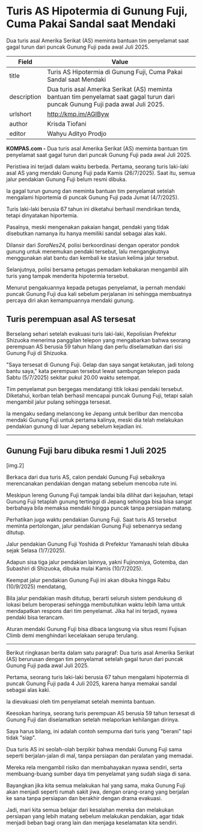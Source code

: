 # Turis AS Hipotermia di Gunung Fuji, Cuma Pakai Sandal saat Mendaki

Dua turis asal Amerika Serikat (AS) meminta bantuan tim penyelamat saat gagal turun dari puncak Gunung Fuji pada awal Juli 2025.

| Field       | Value                                                       |
|-------------|-------------------------------------------------------------|
| title       | Turis AS Hipotermia di Gunung Fuji, Cuma Pakai Sandal saat Mendaki |
| description | Dua turis asal Amerika Serikat (AS) meminta bantuan tim penyelamat saat gagal turun dari puncak Gunung Fuji pada awal Juli 2025. |
| urlshort    | http://kmp.im/AGIByw |
| author      | Krisda Tiofani |
| editor      | Wahyu Adityo Prodjo |

**KOMPAS.com -** Dua turis asal Amerika Serikat (AS) meminta bantuan tim penyelamat saat gagal turun dari puncak Gunung Fuji pada awal Juli 2025.

Peristiwa ini terjadi dalam waktu berbeda. Pertama, seorang turis laki-laki asal AS yang mendaki Gunung Fuji pada Kamis (26/7/2025). Saat itu, semua jalur pendakian Gunung Fuji belum resmi dibuka.

Ia gagal turun gunung dan meminta bantuan tim penyelamat setelah mengalami hiportemia di puncak Gunung Fuji pada Jumat (4/7/2025).

Turis laki-laki berusia 67 tahun ini diketahui berhasil mendirikan tenda, tetapi dinyatakan hiportemia. 

Pasalnya, meski mengenakan pakaian hangat, pendaki yang tidak disebutkan namanya itu hanya memiliki sandal sebagai alas kaki.

Dilansir dari *SoraNes24,* polisi berkoordinasi dengan operator pondok gunung untuk menemukan pendaki tersebut, lalu mengangkutnya menggunakan alat bantu dan kembali ke stasiun kelima jalur tersebut.

Selanjutnya, polisi bersama petugas pemadam kebakaran mengambil alih turis yang tampak menderita hipotermia tersebut.

Menurut pengakuannya kepada petugas penyelamat, ia pernah mendaki puncak Gunung Fuji dua kali sebelum perjalanan ini sehingga membuatnya percaya diri akan kemampuannya mendaki gunung.

## Turis perempuan asal AS tersesat

Berselang sehari setelah evakuasi turis laki-laki, Kepolisian Prefektur Shizuoka menerima panggilan telepon yang mengabarkan bahwa seorang perempuan AS berusia 59 tahun hilang dan perlu diselamatkan dari sisi Gunung Fuji di Shizuoka.

\"Saya tersesat di Gunung Fuji. Gelap dan saya sangat ketakutan, jadi tolong bantu saya,\" kata perempuan tersebut lewat sambungan telepon pada Sabtu (5/7/2025) sekitar pukul 20.00 waktu setempat.

Tim penyelamat pun bergegas mendatangi titik lokasi pendaki tersebut. Diketahui, korban telah berhasil mencapai puncak Gunung Fuji, tetapi salah mengambil jalur pulang sehingga tersesat.

Ia mengaku sedang melancong ke Jepang untuk berlibur dan mencoba mendaki Gunung Fuji untuk pertama kalinya, meski dia telah melakukan pendakian gunung di luar Jepang sebelum kejadian ini.

------------------------------------------------------------------------

## Gunung Fuji baru dibuka resmi 1 Juli 2025

\[img.2\]

Berkaca dari dua turis AS, calon pendaki Gunung Fuji sebaiknya merencanakan pendakian dengan matang sebelum mencoba rute ini.

Meskipun lereng Gunung Fuji tampak landai bila dilihat dari kejauhan, tetapi Gunung Fuji tetaplah gunung tertinggi di Jepang sehingga bisa bisa sangat berbahaya bila memaksa mendaki hingga puncak tanpa persiapan matang. 

Perhatikan juga waktu pendakian Gunung Fuji. Saat turis AS tersebut meminta pertolongan, jalur pendakian Gunung Fuji sebenanrya sedang ditutup.

Jalur pendakian Gunung Fuji Yoshida di Prefektur Yamanashi telah dibuka sejak Selasa (1/7/2025).

Adapun sisa tiga jalur pendakian lainnya, yakni Fujinomiya, Gotemba, dan Subashiri di Shizuoka, dibuka mulai Kamis (10/7/2025).

Keempat jalur pendakian Gunung Fuji ini akan dibuka hingga Rabu (10/9/2025) mendatang, 

Bila jalur pendakian masih ditutup, berarti seluruh sistem pendukung di lokasi belum beroperasi sehingga membutuhkan waktu lebih lama untuk mendapatkan respons dari tim penyelamat. Jika hal ini terjadi, nyawa pendaki bisa terancam. 

Aturan mendaki Gunung Fuji bisa dibaca langsung via situs resmi Fujisan Climb demi menghindari kecelakaan serupa terulang.

---
Berikut ringkasan berita dalam satu paragraf: Dua turis asal Amerika Serikat (AS) berurusan dengan tim penyelamat setelah gagal turun dari puncak Gunung Fuji pada awal Juli 2025.

 Pertama, seorang turis laki-laki berusia 67 tahun mengalami hipotermia di puncak Gunung Fuji pada 4 Juli 2025, karena hanya memakai sandal sebagai alas kaki.

 Ia dievakuasi oleh tim penyelamat setelah meminta bantuan.

 Keesokan harinya, seorang turis perempuan AS berusia 59 tahun tersesat di Gunung Fuji dan diselamatkan setelah melaporkan kehilangan dirinya.



Saya harus bilang, ini adalah contoh sempurna dari turis yang "berani" tapi tidak "siap".

 Dua turis AS ini seolah-olah berpikir bahwa mendaki Gunung Fuji sama seperti berjalan-jalan di mal, tanpa persiapan dan peralatan yang memadai.

 Mereka rela mengambil risiko dan membahayakan nyawa sendiri, serta membuang-buang sumber daya tim penyelamat yang sudah siaga di sana.

 Bayangkan jika kita semua melakukan hal yang sama, maka Gunung Fuji akan menjadi seperti rumah sakit jiwa, dengan orang-orang yang berjalan ke sana tanpa persiapan dan berakhir dengan drama evakuasi.

 Jadi, mari kita semua belajar dari kesalahan mereka dan melakukan persiapan yang lebih matang sebelum melakukan pendakian, agar tidak menjadi beban bagi orang lain dan menjaga keselamatan kita sendiri.
